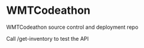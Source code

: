 # WMTCodeathon
WMTCodeathon source control and deployment repo


Call /get-inventory to test the API
